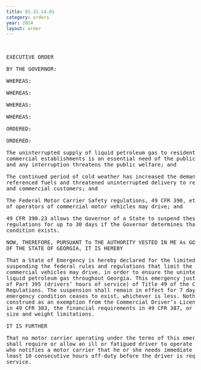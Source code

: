 ```yaml
---
title: 01.31.14.01
category: orders
year: 2014
layout: order
---
```


<pre> 

EXECUTIVE ORDER

BY THE GOVERNOR:

WHEREAS:

WHEREAS:

WHEREAS:

WHEREAS:

ORDERED:

ORDERED:

The uninterrupted supply of liquid petroleum gas to residential, agricultural and
commercial establishments is an essential need of the public during the winter
and any interruption threatens the public welfare; and

The continued period of cold weather has increased the demand for the above
referenced fuels and threatened uninterrupted delivery to residential, agricultural
and commercial customers; and

The Federal Motor Carrier Safety regulations, 49 CFR 390, et seq., limit the hours
of operators of commercial motor vehicles may drive; and

49 CFR 390.23 allows the Governor of a State to suspend these rules and
regulations for up to 30 days if the Governor determines that an emergency
condition exists.

NOW, THEREFORE, PURSUANT To THE AUTHORITY VESTED IN ME As GOVERNOR
OF THE STATE OF GEORGIA, IT IS HEREBY

That a State of Emergency is hereby declared for the limited purpose of
suspending the federal rules and regulations that limit the hours operators of
commercial vehicles may drive, in order to ensure the uninterrupted supply of
liquid petroleum gas throughout Georgia. This emergency justifies a suspension
of Part 395 (drivers’ hours of service) of Title 49 of the Code of Federal
Regulations. The suspension shall remain in effect for 7 days or until the
emergency condition ceases to exist, whichever is less. Nothing herein shall be
construed as an exemption from the Commercial Driver’s License requirements
in 49 CFR 383, the financial requirements in 49 CFR 387, or applicable federal
size and weight limitations.

IT IS FURTHER

That no motor carrier operating under the terms of this emergency declaration
shall require or allow an ill or fatigued driver to operate a motor vehicle. A driver
who notifies a motor carrier that he or she needs immediate rest shall be given at
least 10 consecutive hours off-duty before the driver is required to return to
service.

</pre>
